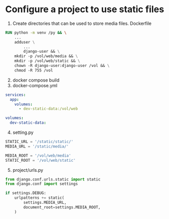 # Configure a project to use static files

1. Create directories that can be used to store media files.
Dockerfile
```dockerfile
RUN python -m venv /py && \
    ...
    adduser \
        ...
        django-user && \
    mkdir -p /vol/web/media && \
    mkdir -p /vol/web/static && \
    chown -R django-user:django-user /vol && \
    chmod -R 755 /vol
```

2. docker compose build
3. docker-compose.yml
```yml
services:
  app:
    volumes:
      - dev-static-data:/vol/web

volumes:
  dev-static-data:
```

4. setting.py
```Python
STATIC_URL = '/static/static/'
MEDIA_URL = '/static/media/'

MEDIA_ROOT = '/vol/web/media'
STATIC_ROOT = '/vol/web/static'
```

5. project/urls.py
```python
from django.conf.urls.static import static
from django.conf import settings

if settings.DEBUG:
    urlpatterns += static(
        settings.MEDIA_URL,
        document_root=settings.MEDIA_ROOT,
    )
```


